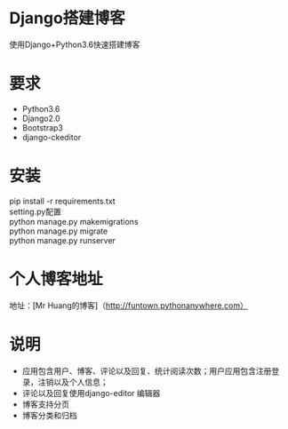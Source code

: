 # Django搭建博客
使用Django+Python3.6快速搭建博客
# 要求
- Python3.6  
- Django2.0 
- Bootstrap3
- django-ckeditor

# 安装
pip install -r requirements.txt  
setting.py配置  
python manage.py makemigrations  
python manage.py migrate  
python manage.py runserver  
# 个人博客地址
地址：[Mr Huang的博客]（http://funtown.pythonanywhere.com）
# 说明
- 应用包含用户、博客、评论以及回复、统计阅读次数；用户应用包含注册登录，注销以及个人信息；
- 评论以及回复使用django-editor 编辑器
- 博客支持分页
- 博客分类和归档


